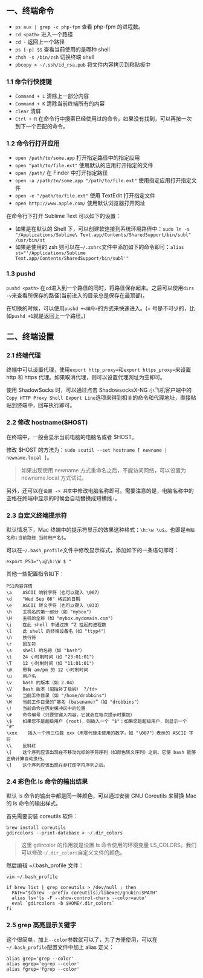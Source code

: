 ## 一、终端命令

* `ps aux | grep -c php-fpm` 查看 php-fpm 的进程数。
* `cd <path>` 进入一个路径
* `cd -` 返回上一个路径
* `ps [-p] $$` 查看当前使用的是哪种 shell
* `chsh -s /bin/zsh` 切换终端 shell
* `pbcopy > ~/.ssh/id_rsa.pub` 将文件内容拷贝到粘贴板中

### 1.1 命令行快捷键

- `Command + L` 清除上一部分内容
- `Command + K` 清除当前终端所有的内容
- `clear`  清屏     
- `Ctrl + R`  在命令行中搜索已经使用过的命令，如果没有找到，可以再按一次到下一个匹配的命令。

### 1.2 命令行打开应用

* `open /path/to/some.app`   打开指定路径中的指定应用
* `open "path/to/file.ext"`  使用默认的应用打开指定的文件
* `open /path/`              在 Finder 中打开指定路径
* `open -a /path/to/some.app "/path/to/file.ext"`   使用指定应用打开指定文件
* `open -e "/path/to/file.ext"`  使用 TextEdit 打开指定文件
* `open http://www.apple.com/`   使用默认浏览器打开网址

在命令行下打开 Sublime Text 可以如下的设置：

* 如果是在默认的 Shell 下，可以创建软连接到系统环境路径中：`sudo ln -s "/Applications/Sublime\ Text.app/Contents/SharedSupport/bin/subl" /usr/bin/st`
* 如果是使用的 zsh 则可以在`~/.zshrc`文件中添加如下的命令即可：`alias st="'/Applications/Sublime Text.app/Contents/SharedSupport/bin/subl'"`

### 1.3 pushd

`pushd <path>` 在`cd`进入到一个路径的同时，将路径保存起来。之后可以使用`dirs -v`来查看所保存的路径(当前进入的目录总是保存在最顶部)。

在切换的时候，可以使用`pushd +<编号>`的方式来快速进入。(+ 号是不可少的，比如`pushd +1`就是返回上一个路径。)

## 二、终端设置

### 2.1 终端代理

终端中可以设置代理，使用`export http_proxy=`和`export https_proxy=`来设置 http 和 https 代理。如果取消代理，则可以设置代理网址为空即可。

使用 ShadowSocks 时，可以通过点击 ShadowsocksX-NG 小飞机客户端中的`Copy HTTP Proxy Shell Export Line`选项来得到相关的命令和代理地址，直接粘贴到终端中，回车执行即可。

### 2.2 修改 hostname($HOST)

在终端中，一般会显示当前电脑的电脑名或者 $HOST。

修改 $HOST 的方法为：`sudo scutil --set hostname [ newname | newname.local ]`。

> 如果出现使用 newname 方式重命名之后，不能访问网络，可以设置为 newname.local 方式试试。

另外，还可以在`设置 -> 共享`中修改电脑名称即可。需要注意的是，电脑名称中的空格在终端中显示的时候会自动替换成短横线`-`。

### 2.3 自定义终端提示符

默认情况下，Mac 终端中的提示符显示的效果这种格式：`\h:\w \u$`。也即是`电脑名称:当前路径 当前用户名$`。

可以在`~/.bash_profile`文件中修改显示样式，添加如下的一条语句即可：

`export PS1="\u@\h:\W $ "`

其他一些配置指令如下：

```
PS1内容详情 
\a    ASCII 响铃字符（也可以键入 \007） 
\d    "Wed Sep 06" 格式的日期 
\e    ASCII 转义字符（也可以键入 \033） 
\h    主机名的第一部分（如 "mybox"） 
\H    主机的全称（如 "mybox.mydomain.com"） 
\j    在此 shell 中通过按 ^Z 挂起的进程数 
\l    此 shell 的终端设备名（如 "ttyp4"） 
\n    换行符 
\r    回车符 
\s    shell 的名称（如 "bash"） 
\t    24 小时制时间（如 "23:01:01"） 
\T    12 小时制时间（如 "11:01:01"） 
\@    带有 am/pm 的 12 小时制时间 
\u    用户名 
\v    bash 的版本（如 2.04） 
\V    Bash 版本（包括补丁级别） ?/td> 
\w    当前工作目录（如 "/home/drobbins"） 
\W    当前工作目录的“基名 (basename)”（如 "drobbins"） 
\!    当前命令在历史缓冲区中的位置 
\#    命令编号（只要您键入内容，它就会在每次提示时累加） 
\$    如果您不是超级用户 (root)，则插入一个 "$"；如果您是超级用户，则显示一个 "#" 
\xxx    插入一个用三位数 xxx（用零代替未使用的数字，如 "\007"）表示的 ASCII 字符 
\\    反斜杠 
\[    这个序列应该出现在不移动光标的字符序列（如颜色转义序列）之前。它使 bash 能够正确计算自动换行。 
\]    这个序列应该出现在非打印字符序列之后。 
```

### 2.4 彩色化 ls 命令的输出结果

默认 ls 命令的输出中都是同一种颜色，可以通过安装 GNU Coreutils 来替换 Mac 的 ls 命令的输出样式。

首先需要安装 coreutils 软件：

```shell
brew install coreutils
gdircolors --print-database > ~/.dir_colors
```

> 这里 gdircolor 的作用就是设置 ls 命令使用的环境变量 LS_COLORS。我们可以修改`~/.dir_colors`自定义文件的颜色。

然后编辑 ~/.bash_profile 文件：

```shell
vim ~/.bash_profile

if brew list | grep coreutils > /dev/null ; then
  PATH="$(brew --prefix coreutils)/libexec/gnubin:$PATH"
  alias ls='ls -F --show-control-chars --color=auto'
  eval `gdircolors -b $HOME/.dir_colors`
fi
```

### 2.5 grep 高亮显示关键字

这个很简单，加上`--color`参数就可以了，为了方便使用，可以在`~/.bash_profile`配置文件中加上 alias 定义：

```shell
alias grep='grep --color'
alias egrep='egrep --color'
alias fgrep='fgrep --color'
```






